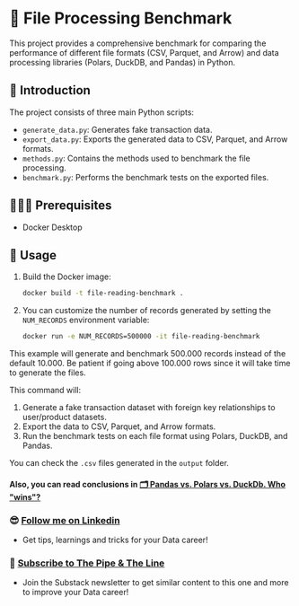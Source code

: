 # 🔎 File Processing Benchmark

This project provides a comprehensive benchmark for comparing the performance of different file formats (CSV, Parquet, and Arrow) and data processing libraries (Polars, DuckDB, and Pandas) in Python.

## 📝 Introduction

The project consists of three main Python scripts:

- `generate_data.py`: Generates fake transaction data.
- `export_data.py`: Exports the generated data to CSV, Parquet, and Arrow formats.
- `methods.py`: Contains the methods used to benchmark the file processing.
- `benchmark.py`: Performs the benchmark tests on the exported files.

## 👨🏻‍💻 Prerequisites

- Docker Desktop

## 🔨 Usage

1. Build the Docker image:

    ```sh
    docker build -t file-reading-benchmark .
    ```

2. You can customize the number of records generated by setting the `NUM_RECORDS` environment variable:

    ```sh
    docker run -e NUM_RECORDS=500000 -it file-reading-benchmark
    ```

This example will generate and benchmark 500.000 records instead of the default 10.000. Be patient if going above 100.000 rows since it will take time to generate the files.

This command will:
1. Generate a fake transaction dataset with foreign key relationships to user/product datasets.
2. Export the data to CSV, Parquet, and Arrow formats.
3. Run the benchmark tests on each file format using Polars, DuckDB, and Pandas.

You can check the `.csv` files generated in the `output` folder.

#### Also, you can read conclusions in [🗂️ Pandas vs. Polars vs. DuckDb. Who "wins"?](https://thepipeandtheline.substack.com/p/pandas-vs-polars-vs-duckdb-who-wins)

### 😎 [Follow me on Linkedin](https://www.linkedin.com/in/alejandro-aboy/)
- Get tips, learnings and tricks for your Data career!

### 📩 [Subscribe to The Pipe & The Line](https://thepipeandtheline.substack.com/?utm_source=github&utm_medium=referral)
- Join the Substack newsletter to get similar content to this one and more to improve your Data career!
